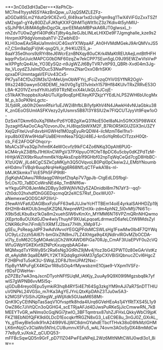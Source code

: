 =*=3nC0d3dH3aDer==*XePhCb-MC7m41tyysNSSYAkzBnQpw_u7JqQSMZLEZFz-aDGDal8SLm2YdutQr9C6ZvrG_6l49xar1xd2clqPqm9sg1TwX4ViFGzZxxTSZfsM2xga1-gY4y80DZuFJKfqKXXFQlhMTqWIt1lcZ3z7Kdiv4t5yhMIU-sSjJhP8rU8iMA6gBnDgzGk_qxrEEMabMBPskA6RJT0glwsxL_t-nhZdvTU0wZgH140PdKsTj8ty4qJleGJbLINLeLHlXDe9F7JgmghaIle_kze9s2HnrpmXP9dgVomsbahTV-ZZwbhiE0-KLHI3owEAx5RaUa1mnlnUC4GxoYX1WpaAF_Ah0HVMdMGekJ9ArQMVxJS5n7_CSm9a0pjFVjhK-qsgQ1i_ir_fHrKUZES_a-8aaY35e0hors9zRYr8teJ6WcrEznBNXqy80uCKrk4MaKtREUtAejLmtBtfHFHkqqrPxSxUuicMAPCG0bDNF60zqZw7ekCPP7SEun5gLO9J95EWZwVIsVwPwXPPgfcQe4Ue_YO3EySQz-n9JgWZJt6ByTVR7vltP93_QBRt-Xvd04m3Jg-Ite_VLoydZ3JsImDDuc53NwPImnxZNarOxxO8rhSKK-qzxaDFUmmtagaVEFUv43Cx5-PK7yaT4CfDu20M3s12nMeUjmObWFYrj_tFciZvzqOYiV0SYfNR2OgV-9Xs224BOawyn5O8DEME_hk0V0gTg131vlnIxh1579Hf84KUlvTRxZRRvE53OLBA-K201VZxrsdYhXtJd59TRzNExxX4kUkQLGJCojE-c51lkAK1hoppbsXoAbUTuXjp9oqEpHEXeyKPZkjzYYEdLhLPS2WH6bUlcgMxM_p_b3oPKNnLgctc-3LfjdilR_ob0lh20ennRfsir1uEJW2i8hfbLBi1yfpKhV4N4JAwkH4vNUaGbku38K_znGEoOSUmIASFKVezy2yIUsmrs5B87l3Y8SlU2w7FlQCUTJyyVt9Fqw1oO-DzSxkTDkmr60uXq76MxrPz6YOB2gXwQ31NoE50eI8aNJn5GfKX5P98W4X3yzagH5AaOoCAq70zvonJ0v_HJ8lqs5bWXM2F_B7RiOR5KGUZGX3nU3ZYXejQzFiteUvsFdxvbHGWHd1M0zgEyuRrQDW4-ilcMzmT6eI1hx1-irpu8blXEWw9HdaFUaBEHrmNea7SQjU48EJ-knSoYqRt6oClTzzxH0Qt-cb_FiE2AFOQFOhqcry-MsACs3Fva3Qp7nfm6K4eWOcvfz9IkFC4Zo6NKq3OpAIt6PUG-kCM4rykZ3iBfbJ1HtlXnCWPgV37PXIpyuO1fCfeT8pDC6u5cby0dKZPdTzM-HHtjkWZIX9brRuufmm6kYdpAksEnpb1f9GHbf02npTqWqCeQd7cgD8HbBC-X1zUQW_jILd4CgCSZkCpMKjyh3Q5OVqvoLB0Pql0pCkeiw2J_EMbYNoumbeH0dmvTVBqIr6uupNrqHeKgg6R68NfLqCTFwkA18s-nl-bMJKSkmkxTVcE5Ph5FiP9t8I-j5gKqhADAwu7RRdaqgOWnjefZtqAp7V7gpJb-CtgEdLDSfbgl-5rLOs7D_7aBDCoWrsNEd4p_TmBNlf6w-wYkguGPlO8JenMe2DByy3d9WjNVN2y5ZADnidbI8m7N7aY3--qq1-rZt0dc02hxhdfDhGGEDqcmqQt2eXCS7Rsf_DoxWU07-aNemexwQODSCAP2llirU-2fewAhVFatUDAGlBxxFzIuFF63w6JUJiwYcHTTBEm14oiE4yrkalSAHHDZp19j6H2H8r4kKOUb3mq5KZQNLNwpreWf2ntXk-zdm4phN2_5l0vMfji7Ni6Tc-X9bi5dLKbu8xz1kOa8m2xuehSIW6vKmXn_MYMM6NT6VPZmQRnNHQwmojXEprto8uOUXdGJDw4wiyThuyhF9XUaLpqoatLdrmwzD6afeLCtW8MdsZylCNKR6cPm7iFm8jTrXRMTJ2bxs77HIh_XMp9TJ-gSEu_PsReagJdPF3wAdVAvvoYEGQjPFdsMCSWLsHg1FswMw0lb4F7QYWqUC9yLc2zzh5AI67t-bmGlxZIN9mJ7LZ4Xhtga9q4XjNdlrvlRGvMZbOCDA-xl7Iy_EoM62CSgMOAekUjCh2WKAWD6PiGa70RJp_CmAF3IUaEPVF0u2cVQWfuGWpYGKEKvt9ZNPcKxuqyqbAAG4w-MQMxqdTxYRWyB5r2Ra6sNg3GtRhZ9jMv4jYoz3bG42PWT0z80eGArVstKzdt_eAyldMr3qa8DMPLY2KTXQdq9gzHAM37g5pCXIVBiSlQbnucZCvI6HgcZF2HBPrdTu5oK3U-SWqL2DF8J1tmUPAf2Nxc-f5pByYMPuFgEX4KQxr1R8uSOq4rfMywsbzmE1Ojae9-VXpm1VSFz-r9DsFDWeHw-pZPZBz7wA3nqJscnDTyohNFfSUqM_iAtKjy_2uuAy9Q9X09l9Mgzsbq8k7yfwIS7gWPNB6vvM5I5q-ujGDuB4reyo0Epu5ymkiR3hq84RY5i4E7t64Sg3zkgYM9nAJi7aR7SnDTTHIUuV0NPkL24VGSo_m7rKa3AgYEJYnLQtxKpDAhZ3TJu0w5A3-k2MGSFVSiSihJQXegW_pWIjXdk5GUaaM658Mt-QnK9CyCEtNNpTasSaqV1Ofvsptfk8hda4lUrq6GVeHEoAs1j4YfRtTXS45L1y9OwZ86c7JiVtQCn3oQGHG4_scETRjaAFJd4DJwsPuRKeSjJicCmwwRN_7kBMEEYTvGR_wNlms0cGqjNGi7jtwIO_3BFTqmtrsx87shZJFHxLQkkyWbCI9jpKFKZ18EbN0fQjFK9di0LDcD1EocqkrffRGZN8xG3_LsEC9E8u_3nGJ0Z_GXrAL_Ys_g15wyBIe5oIk91nA24l99V6JjWC8dmGYahdETbcfTHvk38oD8fkMzIGHMLK6mNzjCv3ClaWo5N1nLCU8umnvX5Fu5_wAL74ovm3AOoSyDX48mMdCw77e8y9_vJXokZ_qCUDQ53-mFFBcSqwQD5n9GrF_pD711Z04PwFEaNPejL2Wz6MltNMtCWIJ0wdl3o1_8iw==